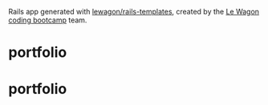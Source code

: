 Rails app generated with [lewagon/rails-templates](https://github.com/lewagon/rails-templates), created by the [Le Wagon coding bootcamp](https://www.lewagon.com) team.
# portfolio
# portfolio
